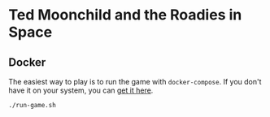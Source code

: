 # Ted Moonchild and the Roadies in Space

## Docker

The easiest way to play is to run the game with `docker-compose`. If you don't have it on your system, you can [get it here](https://docs.docker.com/compose/install/).

```shell
./run-game.sh
```
